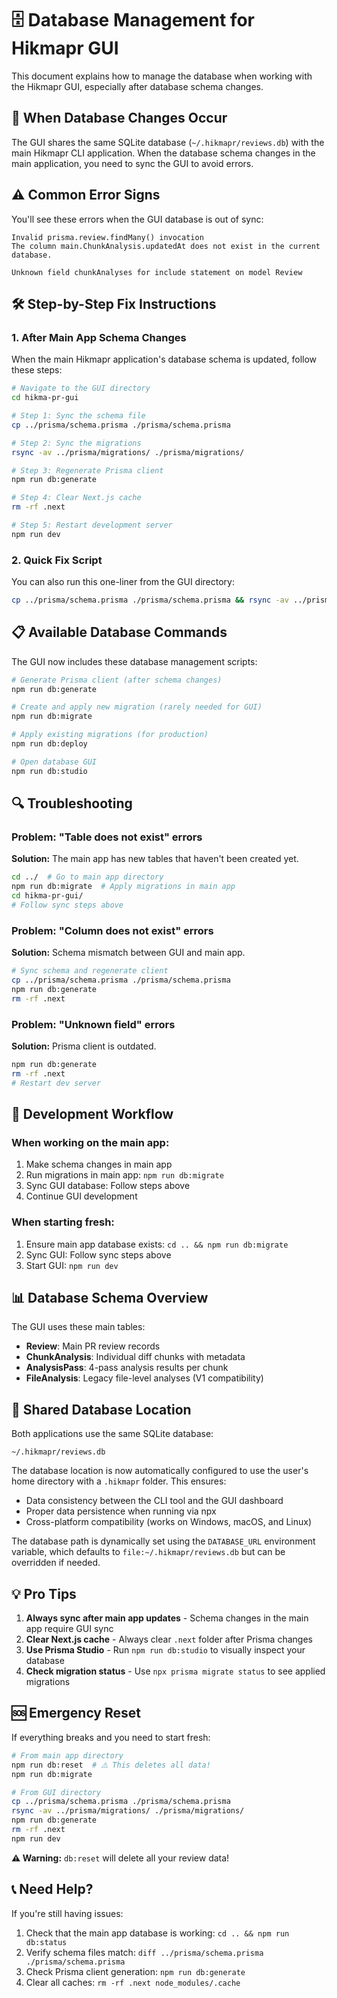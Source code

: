 # 🗄️ Database Management for Hikmapr GUI

This document explains how to manage the database when working with the Hikmapr GUI, especially after database schema changes.

## 🔄 When Database Changes Occur

The GUI shares the same SQLite database (`~/.hikmapr/reviews.db`) with the main Hikmapr CLI application. When the database schema changes in the main application, you need to sync the GUI to avoid errors.

## ⚠️ Common Error Signs

You'll see these errors when the GUI database is out of sync:

```
Invalid prisma.review.findMany() invocation
The column main.ChunkAnalysis.updatedAt does not exist in the current database.
```

```
Unknown field chunkAnalyses for include statement on model Review
```

## 🛠️ Step-by-Step Fix Instructions

### 1. **After Main App Schema Changes**

When the main Hikmapr application's database schema is updated, follow these steps:

```bash
# Navigate to the GUI directory
cd hikma-pr-gui

# Step 1: Sync the schema file
cp ../prisma/schema.prisma ./prisma/schema.prisma

# Step 2: Sync the migrations
rsync -av ../prisma/migrations/ ./prisma/migrations/

# Step 3: Regenerate Prisma client
npm run db:generate

# Step 4: Clear Next.js cache
rm -rf .next

# Step 5: Restart development server
npm run dev
```

### 2. **Quick Fix Script**

You can also run this one-liner from the GUI directory:

```bash
cp ../prisma/schema.prisma ./prisma/schema.prisma && rsync -av ../prisma/migrations/ ./prisma/migrations/ && npm run db:generate && rm -rf .next && echo "✅ Database sync complete! Restart your dev server."
```

## 📋 Available Database Commands

The GUI now includes these database management scripts:

```bash
# Generate Prisma client (after schema changes)
npm run db:generate

# Create and apply new migration (rarely needed for GUI)
npm run db:migrate

# Apply existing migrations (for production)
npm run db:deploy

# Open database GUI
npm run db:studio
```

## 🔍 Troubleshooting

### **Problem: "Table does not exist" errors**
**Solution:** The main app has new tables that haven't been created yet.
```bash
cd ../  # Go to main app directory
npm run db:migrate  # Apply migrations in main app
cd hikma-pr-gui/
# Follow sync steps above
```

### **Problem: "Column does not exist" errors**
**Solution:** Schema mismatch between GUI and main app.
```bash
# Sync schema and regenerate client
cp ../prisma/schema.prisma ./prisma/schema.prisma
npm run db:generate
rm -rf .next
```

### **Problem: "Unknown field" errors**
**Solution:** Prisma client is outdated.
```bash
npm run db:generate
rm -rf .next
# Restart dev server
```

## 🚀 Development Workflow

### **When working on the main app:**
1. Make schema changes in main app
2. Run migrations in main app: `npm run db:migrate`
3. Sync GUI database: Follow steps above
4. Continue GUI development

### **When starting fresh:**
1. Ensure main app database exists: `cd .. && npm run db:migrate`
2. Sync GUI: Follow sync steps above
3. Start GUI: `npm run dev`

## 📊 Database Schema Overview

The GUI uses these main tables:

- **Review**: Main PR review records
- **ChunkAnalysis**: Individual diff chunks with metadata
- **AnalysisPass**: 4-pass analysis results per chunk
- **FileAnalysis**: Legacy file-level analyses (V1 compatibility)

## 🔗 Shared Database Location

Both applications use the same SQLite database:
```
~/.hikmapr/reviews.db
```

The database location is now automatically configured to use the user's home directory with a `.hikmapr` folder. This ensures:
- Data consistency between the CLI tool and the GUI dashboard
- Proper data persistence when running via npx
- Cross-platform compatibility (works on Windows, macOS, and Linux)

The database path is dynamically set using the `DATABASE_URL` environment variable, which defaults to `file:~/.hikmapr/reviews.db` but can be overridden if needed.

## 💡 Pro Tips

1. **Always sync after main app updates** - Schema changes in the main app require GUI sync
2. **Clear Next.js cache** - Always clear `.next` folder after Prisma changes
3. **Use Prisma Studio** - Run `npm run db:studio` to visually inspect your database
4. **Check migration status** - Use `npx prisma migrate status` to see applied migrations

## 🆘 Emergency Reset

If everything breaks and you need to start fresh:

```bash
# From main app directory
npm run db:reset  # ⚠️ This deletes all data!
npm run db:migrate

# From GUI directory  
cp ../prisma/schema.prisma ./prisma/schema.prisma
rsync -av ../prisma/migrations/ ./prisma/migrations/
npm run db:generate
rm -rf .next
npm run dev
```

**⚠️ Warning:** `db:reset` will delete all your review data!

## 📞 Need Help?

If you're still having issues:
1. Check that the main app database is working: `cd .. && npm run db:status`
2. Verify schema files match: `diff ../prisma/schema.prisma ./prisma/schema.prisma`
3. Check Prisma client generation: `npm run db:generate`
4. Clear all caches: `rm -rf .next node_modules/.cache`
